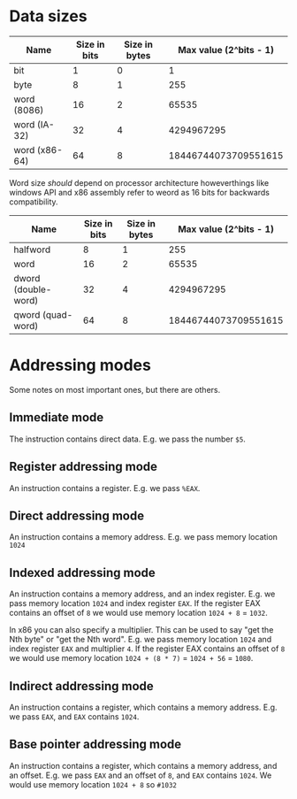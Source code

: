 # Data sizes

| Name          | Size in bits | Size in bytes | Max value (2^bits - 1) |
| ------------- | ------------ | ------------- | ---------------------- |
| bit           | 1            | 0             | 1                      |
| byte          | 8            | 1             | 255                    |
| word (8086)   | 16           | 2             | 65535                  |
| word (IA-32)  | 32           | 4             | 4294967295             |
| word (x86-64) | 64           | 8             | 18446744073709551615   |

Word size _should_ depend on processor architecture howeverthings like windows API and x86 assembly refer to weord as 16 bits for backwards compatibility.

| Name                | Size in bits | Size in bytes | Max value (2^bits - 1) |
| ------------------- | ------------ | ------------- | ---------------------- |
| halfword            | 8            | 1             | 255                    |
| word                | 16           | 2             | 65535                  |
| dword (double-word) | 32           | 4             | 4294967295             |
| qword (quad-word)   | 64           | 8             | 18446744073709551615   |

# Addressing modes

Some notes on most important ones, but there are others.

## Immediate mode

The instruction contains direct data. E.g. we pass the number `$5`.

## Register addressing mode

An instruction contains a register. E.g. we pass `%EAX`.

## Direct addressing mode

An instruction contains a memory address. E.g. we pass memory location `1024`

## Indexed addressing mode

An instruction contains a memory address, and an index register. E.g. we pass memory location `1024` and index register `EAX`. If the register EAX contains an offset of `8` we would use memory location `1024 + 8` = `1032`.

In x86 you can also specify a multiplier. This can be used to say "get the Nth byte" or "get the Nth word". E.g. we pass memory location `1024` and index register `EAX` and multiplier `4`. If the register EAX contains an offset of `8` we would use memory location `1024 + (8 * 7)` = `1024 + 56` = `1080`.

## Indirect addressing mode

An instruction contains a register, which contains a memory address. E.g. we pass `EAX`, and `EAX` contains `1024`.

## Base pointer addressing mode

An instruction contains a register, which contains a memory address, and an offset. E.g. we pass `EAX` and an offset of `8`, and `EAX` contains `1024`. We would use memory location `1024 + 8` so `#1032`

